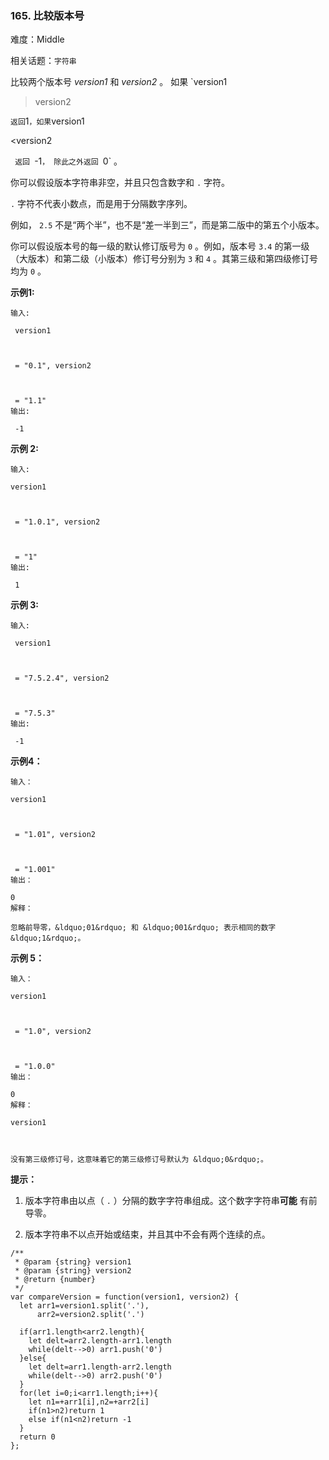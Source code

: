### 165. 比较版本号

难度：Middle

相关话题：`字符串`

比较两个版本号 *version1* 和 *version2* 。
如果 `version1

>version2

` 返回 `1` ，如果 `version1

<version2

`  返回  `-1` ， 除此之外返回  `0` 。



你可以假设版本字符串非空，并且只包含数字和 `.`  字符。



 `.`  字符不代表小数点，而是用于分隔数字序列。



例如， `2.5`  不是&ldquo;两个半&rdquo;，也不是&ldquo;差一半到三&rdquo;，而是第二版中的第五个小版本。



你可以假设版本号的每一级的默认修订版号为  `0` 。例如，版本号  `3.4`  的第一级（大版本）和第二级（小版本）修订号分别为  `3`  和  `4` 。其第三级和第四级修订号均为  `0` 。




**示例1:** 





```
输入:

 version1



 = "0.1", version2



 = "1.1"
输出:

 -1
```


**示例 2:** 





```
输入:

version1



 = "1.0.1", version2



 = "1"
输出:

 1
```


**示例 3:** 





```
输入:

 version1



 = "7.5.2.4", version2



 = "7.5.3"
输出:

 -1
```


**示例4：** 





```
输入：

version1



 = "1.01", version2



 = "1.001"
输出：

0
解释：

忽略前导零，&ldquo;01&rdquo; 和 &ldquo;001&rdquo; 表示相同的数字 &ldquo;1&rdquo;。
```


**示例 5：** 





```
输入：

version1



 = "1.0", version2



 = "1.0.0"
输出：

0
解释：

version1



没有第三级修订号，这意味着它的第三级修订号默认为 &ldquo;0&rdquo;。
```






**提示：** 




1. 版本字符串由以点（ `.` ）分隔的数字字符串组成。这个数字字符串**可能** 有前导零。

2. 版本字符串不以点开始或结束，并且其中不会有两个连续的点。






```
/**
 * @param {string} version1
 * @param {string} version2
 * @return {number}
 */
var compareVersion = function(version1, version2) {
  let arr1=version1.split('.'),
      arr2=version2.split('.')

  if(arr1.length<arr2.length){
    let delt=arr2.length-arr1.length
    while(delt-->0) arr1.push('0')
  }else{
    let delt=arr1.length-arr2.length
    while(delt-->0) arr2.push('0')
  }
  for(let i=0;i<arr1.length;i++){
    let n1=+arr1[i],n2=+arr2[i]
    if(n1>n2)return 1
    else if(n1<n2)return -1
  }
  return 0
};



```

